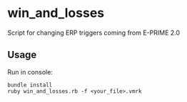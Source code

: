 # win_and_losses

Script for changing ERP triggers coming from E-PRIME 2.0

## Usage

Run in console:

```
bundle install
ruby win_and_losses.rb -f <your_file>.vmrk
```

